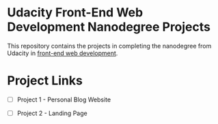 # Udacity Front-End Web Development Nanodegree Projects
This repository contains the projects in completing the nanodegree from Udacity in [front-end web development](https://www.udacity.com/course/front-end-web-developer-nanodegree--nd0011).


# Project Links
- [ ] Project 1 - Personal Blog Website
- [ ] Project 2 - Landing Page




